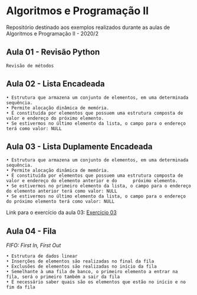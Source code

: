 # Algoritmos e Programação II
Repositório destinado aos exemplos realizados durante as aulas de Algoritmos e Programação II - 2020/2
## Aula 01 - Revisão Python
	Revisão de métodos
## Aula 02 - Lista Encadeada 
	• Estrutura que armazena um conjunto de elementos, em uma determinada sequência.
	• Permite alocação dinâmica de memória.
	• É constituída por elementos que possuem uma estrutura composta de valor e endereço do próximo elemento.
	• Se estivermos no último elemento da lista, o campo para o endereço terá como valor: NULL
## Aula 03 - Lista Duplamente Encadeada
	• Estrutura que armazena um conjunto de elementos, em uma determinada sequência.
	• Permite alocação dinâmica de memória.
	• É constituída por elementos que possuem uma estrutura composta de valor e endereço do elemento anterior e do 		próximo elemento.
	• Se estivermos no primeiro elemento da lista, o campo para o endereço do elemento anterior terá como valor: NULL
	• Se estivermos no último elemento da lista, o campo para o endereço do próximo elemento terá como valor: NULL
Link para o exercício da aula 03: [Exercício 03](https://github.com/lauraromerosantos/Exercicio03_Algoritmos_Programacao_II) 
## Aula 04 - Fila

_FIFO: First In, First Out_

	• Estrutura de dados linear
	• Inserções de elementos são realizadas no final da fila
	• Exclusões de elementos são realizadas no início da fila
	• Semelhante à uma fila de banco, o primeiro elemento a entrar na fila, será o primeiro também a sair da fila
	• É necessário saber quais são os elementos que estão no início e no fim da fila
